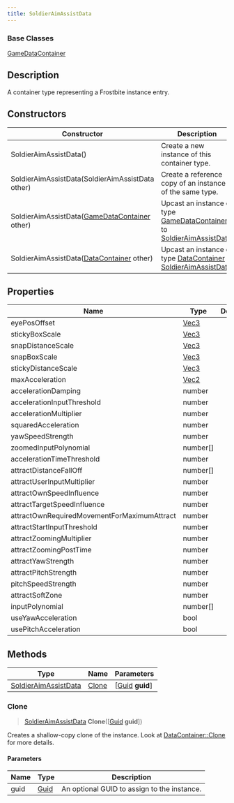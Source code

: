 ```yaml
---
title: SoldierAimAssistData
---
```

### Base Classes

[GameDataContainer](GameDataContainer)

## Description

A container type representing a Frostbite instance entry.

## Constructors

| Constructor                                                                     | Description                                                                                                                     |
| ------------------------------------------------------------------------------- | ------------------------------------------------------------------------------------------------------------------------------- |
| SoldierAimAssistData()                                                          | Create a new instance of this container type.                                                                                   |
| SoldierAimAssistData(SoldierAimAssistData other)                                | Create a reference copy of an instance of the same type.                                                                        |
| SoldierAimAssistData([GameDataContainer](GameDataContainer) other)              | Upcast an instance of type [GameDataContainer](GameDataContainer) to [SoldierAimAssistData](SoldierAimAssistData).              |
| SoldierAimAssistData([DataContainer](/vext/ref/shared/class/datacontainer) other) | Upcast an instance of type [DataContainer](/vext/ref/shared/class/datacontainer) to [SoldierAimAssistData](SoldierAimAssistData). |

## Properties

| Name                                        | Type                              | Description |
| ------------------------------------------- | --------------------------------- | ----------- |
| eyePosOffset                                | [Vec3](/vext/ref/shared/class/Vec3) |             |
| stickyBoxScale                              | [Vec3](/vext/ref/shared/class/Vec3) |             |
| snapDistanceScale                           | [Vec3](/vext/ref/shared/class/Vec3) |             |
| snapBoxScale                                | [Vec3](/vext/ref/shared/class/Vec3) |             |
| stickyDistanceScale                         | [Vec3](/vext/ref/shared/class/Vec3) |             |
| maxAcceleration                             | [Vec2](/vext/ref/shared/class/Vec2) |             |
| accelerationDamping                         | number                            |             |
| accelerationInputThreshold                  | number                            |             |
| accelerationMultiplier                      | number                            |             |
| squaredAcceleration                         | number                            |             |
| yawSpeedStrength                            | number                            |             |
| zoomedInputPolynomial                       | number\[\]                        |             |
| accelerationTimeThreshold                   | number                            |             |
| attractDistanceFallOff                      | number\[\]                        |             |
| attractUserInputMultiplier                  | number                            |             |
| attractOwnSpeedInfluence                    | number                            |             |
| attractTargetSpeedInfluence                 | number                            |             |
| attractOwnRequiredMovementForMaximumAttract | number                            |             |
| attractStartInputThreshold                  | number                            |             |
| attractZoomingMultiplier                    | number                            |             |
| attractZoomingPostTime                      | number                            |             |
| attractYawStrength                          | number                            |             |
| attractPitchStrength                        | number                            |             |
| pitchSpeedStrength                          | number                            |             |
| attractSoftZone                             | number                            |             |
| inputPolynomial                             | number\[\]                        |             |
| useYawAcceleration                          | bool                              |             |
| usePitchAcceleration                        | bool                              |             |

## Methods

| Type                                         | Name            | Parameters                                     |
| -------------------------------------------- | --------------- | ---------------------------------------------- |
| [SoldierAimAssistData](SoldierAimAssistData) | [Clone](#clone) | \[[Guid](/vext/ref/shared/class/guid) **guid**\] |

### Clone

> [SoldierAimAssistData](SoldierAimAssistData) **Clone**(\[[Guid](/vext/ref/shared/class/guid) **guid**\])

Creates a shallow-copy clone of the instance. Look at [DataContainer::Clone](/vext/ref/shared/class/datacontainer#clone) for more details.

#### Parameters

| Name | Type         | Description                                 |
| ---- | ------------ | ------------------------------------------- |
| guid | [Guid](Guid) | An optional GUID to assign to the instance. |
